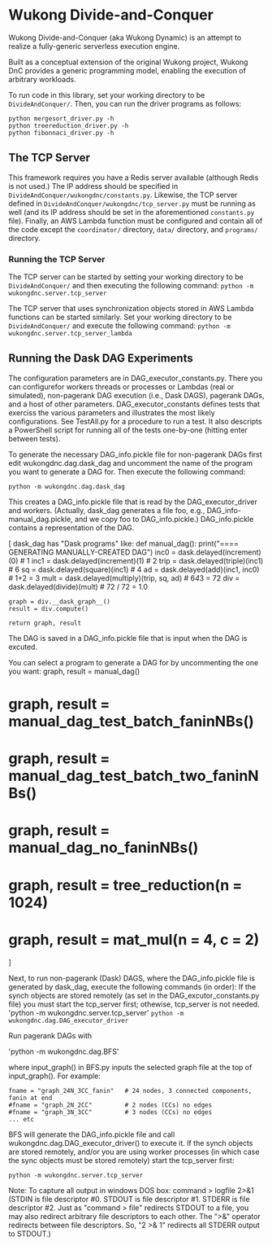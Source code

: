 # Wukong Divide-and-Conquer

Wukong Divide-and-Conquer (aka Wukong Dynamic) is an attempt to realize a fully-generic serverless execution engine.

Built as a conceptual extension of the original Wukong project, Wukong DnC provides a generic programming model, enabling the execution of arbitrary workloads.

To run code in this library, set your working directory to be `DivideAndConquer/`. Then, you can run the driver programs as follows:
```
python mergesort_driver.py -h
python treereduction_driver.py -h
python fibonnaci_driver.py -h
```

<!---```
<>python -m wukongdnc.mergesort_driver -h
<>python -m wukongdnc.treereduction_driver -h
<>python -m wukongdnc.fibonnaci_driver -h
<>-->

## The TCP Server

This framework requires you have a Redis server available (although Redis is not used.)
The IP address should be specified in `DivideAndConquer/wukongdnc/constants.py`. Likewise, the TCP server defined in `DivideAndConquer/wukongdnc/tcp_server.py` must 
be running as well (and its IP address should be set in the aforementioned `constants.py` file). Finally, an AWS Lambda function must be configured and contain all of the code except the `coordinator/` directory, `data/` directory, and `programs/` directory.

### Running the TCP Server

The TCP server can be started by setting your working directory to be `DivideAndConquer/` and then executing the following command: 
`python -m wukongdnc.server.tcp_server`

The TCP server that uses synchronization objects stored in AWS Lambda functions can be started similarly. Set your working directory to be `DivideAndConquer/` and execute the following command:
`python -m wukongdnc.server.tcp_server_lambda`

## Running the Dask DAG Experiments

The configuration parameters are in DAG_executor_constants.py. There you can configurefor workers threads or processes or Lambdas (real or simulated), non-pagerank DAG
execution (i.e., Dask DAGS), pagerank DAGs, and a host of other parameters. DAG_executor_constants defines tests
that exerciss the various parameters and illustrates the most likely configurations. See TestAll.py for a procedure to 
run a test. It also descripts a PowerShell script for running
all of the tests one-by-one (hitting enter between tests).

To generate the necessary DAG_info.pickle file for non-pagerank DAGs first edit wukongdnc.dag.dask_dag and uncomment the name of the program you want to generate 
a DAG for. Then execute the following command:

`python -m wukongdnc.dag.dask_dag`

This creates a DAG_info.pickle file that is read by the DAG_executor_driver
and workers. (Actually, dask_dag generates a file foo, e.g., DAG_info-manual_dag.pickle, and we copy foo to DAG_info.pickle.) DAG_info.pickle contains a 
representation of the DAG.

[
dask_dag has "Dask programs" like:
def manual_dag():
    print("==== GENERATING MANUALLY-CREATED DAG")
    inc0 = dask.delayed(increment)(0) # 1
    inc1 = dask.delayed(increment)(1) # 2
    trip = dask.delayed(triple)(inc1) # 6
    sq = dask.delayed(square)(inc1) # 4
    ad = dask.delayed(add)(inc1, inc0) # 1+2 = 3
    mult = dask.delayed(multiply)(trip, sq, ad)  # 6*4*3 = 72
    div = dask.delayed(divide)(mult) # 72 / 72 = 1.0

    graph = div.__dask_graph__()
    result = div.compute()

    return graph, result

The DAG is saved in a DAG_info.pickle file that is input when the DAG is excuted.

You can select a program to generate a DAG for by uncommenting the one you want:
  graph, result = manual_dag()
  # graph, result = manual_dag_test_batch_faninNBs()
  # graph, result = manual_dag_test_batch_two_faninNBs()
  # graph, result = manual_dag_no_faninNBs()
  # graph, result = tree_reduction(n = 1024)
  # graph, result = mat_mul(n = 4, c = 2)
]

Next, to run non-pagerank (Dask) DAGS, where the DAG_info.pickle file is  generated by dask_dag, execute the following commands (in order):
If the synch objects are stored remotely (as set in the DAG_excutor_constants.py  file) you must start the tcp_server first; othewise, tcp_server is not needed.
'python -m wukongdnc.server.tcp_server'
`python -m wukongdnc.dag.DAG_executor_driver`

Run pagerank DAGs with 

'python -m wukongdnc.dag.BFS'

where input_graph() in BFS.py inputs the selected graph file at the top of input_graph(). For example:

    fname = "graph_24N_3CC_fanin"   # 24 nodes, 3 connected components, fanin at end
    #fname = "graph_2N_2CC"         # 2 nodes (CCs) no edges
    #fname = "graph_3N_3CC"         # 3 nodes (CCs) no edges  
    ... etc         

BFS will generate the DAG_info.pickle file and call wukongdnc.dag.DAG_executor_driver() to execute it. If the synch objects are stored remotely, 
and/or you are using worker processes (in which case the sync objects must be stored
remotely) start the tcp_server first:

`python -m wukongdnc.server.tcp_server`

Note: To capture all output in windows DOS box: command > logfile 2>&1
(STDIN is file descriptor #0. STDOUT is file descriptor #1. STDERR is file descriptor #2. Just as "command > file" redirects STDOUT to a file, you may also redirect arbitrary file descriptors to each other. The ">&" operator redirects between file descriptors. So, "2 >& 1" redirects all STDERR output to STDOUT.)